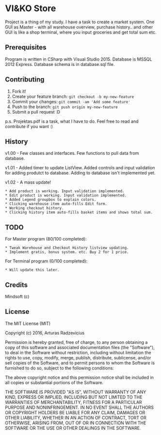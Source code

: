 # VI&KO Store

Project is a thing of my study. I have a task to create a market system. One GUI as Master - with all warehouse overview, purchase history.. and other GUI is like a shop terminal, where you input groceries and get total sum etc.

## Prerequisites

Program is written in CSharp with Visual Studio 2015. Database is MSSQL 2012 Express. Database schema is in database.sql file.

## Contributing

1. Fork it!
2. Create your feature branch: `git checkout -b my-new-feature`
3. Commit your changes: `git commit -am 'Add some feature'`
4. Push to the branch: `git push origin my-new-feature`
5. Submit a pull request :D

p.s. Projektas.pdf is a task, what I have to do. Feel free to read and contribute if you want :)

## History

v1.00 - Few classes and interfaces. Few functions to pull data from database.

v1.01 - Added timer to update ListView. Added controls and input validation for adding produtct to database. Adding to database isn't implemented yet.

v1.02 - A mass update!
	
	* Add product is working. Input validation implemented.
	* Edit product is working. Input validation implemented.
	* Added Legend groupbox to explain colors.
	* Clicking warehouse item auto-fills Edit form.
	* Working checkout history.
	* Clicking history item auto-fills basket items and shows total sum.

## TODO

For Master program (80/100 completed):
	
	* Tweak Warehouse and Checkout History listview updating.
	* Implement gratis, bonus system. etc. Buy 2 for 1 price.

For Terminal program (0/100 completed):

	* Will update this later.

## Credits

Mindsoft (c)

## License

The MIT License (MIT)

Copyright (c) 2016, Arturas Radzevicius

Permission is hereby granted, free of charge, to any person obtaining a copy
of this software and associated documentation files (the "Software"), to deal
in the Software without restriction, including without limitation the rights
to use, copy, modify, merge, publish, distribute, sublicense, and/or sell
copies of the Software, and to permit persons to whom the Software is
furnished to do so, subject to the following conditions:

The above copyright notice and this permission notice shall be included in all
copies or substantial portions of the Software.

THE SOFTWARE IS PROVIDED "AS IS", WITHOUT WARRANTY OF ANY KIND, EXPRESS OR
IMPLIED, INCLUDING BUT NOT LIMITED TO THE WARRANTIES OF MERCHANTABILITY,
FITNESS FOR A PARTICULAR PURPOSE AND NONINFRINGEMENT. IN NO EVENT SHALL THE
AUTHORS OR COPYRIGHT HOLDERS BE LIABLE FOR ANY CLAIM, DAMAGES OR OTHER
LIABILITY, WHETHER IN AN ACTION OF CONTRACT, TORT OR OTHERWISE, ARISING FROM,
OUT OF OR IN CONNECTION WITH THE SOFTWARE OR THE USE OR OTHER DEALINGS IN THE
SOFTWARE.